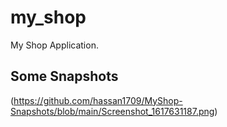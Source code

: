 # my_shop

My Shop Application.

## Some Snapshots

(https://github.com/hassan1709/MyShop-Snapshots/blob/main/Screenshot_1617631187.png)


